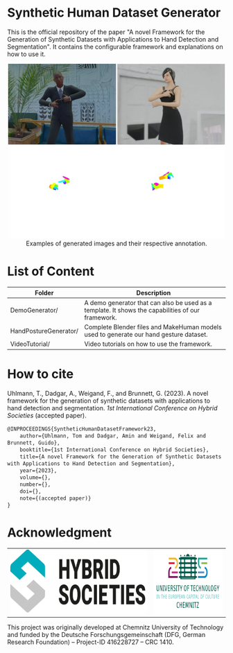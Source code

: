 # Synthetic Human Dataset Generator

This is the official repository of the paper "A novel Framework for the Generation of Synthetic Datasets with Applications to Hand Detection and Segmentation". It contains the configurable framework and explanations on how to use it.

<p align="center">
    <img src="Title.webp" alt="Title image" width="500"/><br/>
    Examples of generated images and their respective annotation.
</p>

# List of Content
| Folder | Description |
|------|------|
| DemoGenerator/				| A demo generator that can also be used as a template. It shows the capabilities of our framework. |
| HandPostureGenerator/			| Complete Blender files and MakeHuman models used to generate our hand gesture dataset.|
| VideoTutorial/				| Video tutorials on how to use the framework. |


# How to cite
Uhlmann, T., Dadgar, A., Weigand, F., and Brunnett, G. (2023). A novel framework for the generation of synthetic datasets with applications to hand detection and segmentation. *1st International Conference on Hybrid Societies* (accepted paper).

~~~
@INPROCEEDINGS{SyntheticHumanDatasetFramework23,  
    author={Uhlmann, Tom and Dadgar, Amin and Weigand, Felix and Brunnett, Guido},  
    booktitle={1st International Conference on Hybrid Societies},   
    title={A novel Framework for the Generation of Synthetic Datasets with Applications to Hand Detection and Segmentation},   
    year={2023},  
    volume={},  
    number={},  
    doi={},
    note={(accepted paper)}
}
~~~

# Acknowledgment
<table style="margin-left:auto;margin-right:auto">
    <tr>
        <td><img href="https://hybrid-societies.org/" src="Logo_HybridSocieties.webp" alt="Logo Hybrid Societies" height="150p"/></td>
        <td><img href="https://www.tu-chemnitz.de/" src="LogoTUChemnitz.webp" alt="Logo TU-Chemnitz" height="150p" /></td>
    </tr>
</table>
This project was originally developed at Chemnitz University of Technology and funded by the Deutsche Forschungsgemeinschaft (DFG, German Research Foundation) – Project-ID 416228727 – CRC 1410.